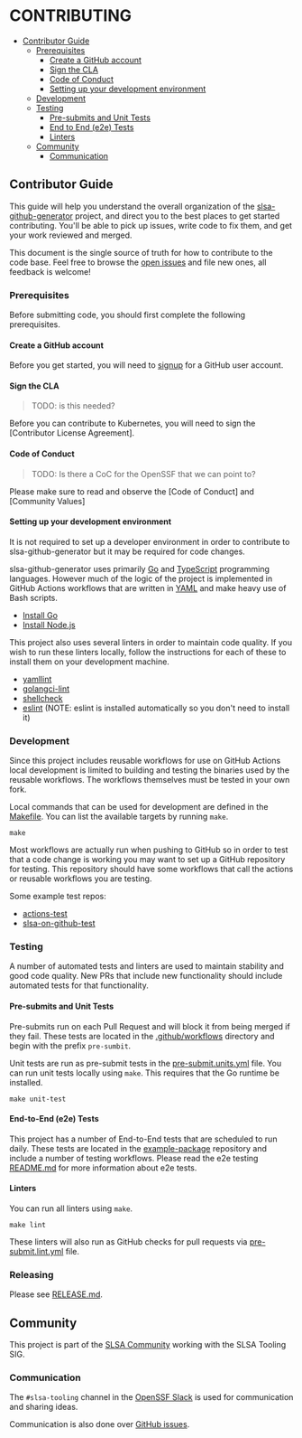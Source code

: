 # CONTRIBUTING

- [Contributor Guide](#contributor-guide)
  - [Prerequisites](#prerequisites)
    - [Create a GitHub account](#create-a-github-account)
    - [Sign the CLA](#sign-the-cla)
    - [Code of Conduct](#code-of-conduct)
    - [Setting up your development environment](#setting-up-your-development-environment)
  - [Development](#development)
  - [Testing](#testing)
    - [Pre-submits and Unit Tests](#pre-submits-and-unit-tests)
    - [End to End (e2e) Tests](#end-to-end-e2e-tests)
    - [Linters](#linters)
  - [Community](#community)
    - [Communication](#communication)

## Contributor Guide

This guide will help you understand the overall organization of the
[slsa-github-generator](https://github.com/slsa-framework/slsa-github-generator)
project, and direct you to the best places to get started contributing. You'll
be able to pick up issues, write code to fix them, and get your work reviewed
and merged.

This document is the single source of truth for how to contribute to the code
base. Feel free to browse the [open issues](https://github.com/slsa-framework/slsa-github-generator/issues) and file new ones, all feedback
is welcome!

### Prerequisites

Before submitting code, you should first complete the following
prerequisites.

#### Create a GitHub account

Before you get started, you will need to [signup](http://github.com/signup) for a GitHub user account.

#### Sign the CLA

> TODO: is this needed?

Before you can contribute to Kubernetes, you will need to sign the
[Contributor License Agreement].

#### Code of Conduct

> TODO: Is there a CoC for the OpenSSF that we can point to?

Please make sure to read and observe the [Code of Conduct] and
[Community Values]

#### Setting up your development environment

It is not required to set up a developer environment in order to contribute to
slsa-github-generator but it may be required for code changes.

slsa-github-generator uses primarily [Go](https://go.dev/) and
[TypeScript](https://www.typescriptlang.org/) programming languages. However
much of the logic of the project is implemented in GitHub Actions workflows that
are written in [YAML](https://yaml.org/) and make heavy use of Bash scripts.

- [Install Go](https://go.dev/doc/install)
- [Install Node.js](https://nodejs.org/en/download/)

This project also uses several linters in order to maintain code quality. If you
wish to run these linters locally, follow the instructions for each of these to
install them on your development machine.

- [yamllint](https://yamllint.readthedocs.io/)
- [golangci-lint](https://golangci-lint.run/)
- [shellcheck](https://www.shellcheck.net/)
- [eslint](https://eslint.org/) (NOTE: eslint is installed automatically so you
  don't need to install it)

### Development

Since this project includes reusable workflows for use on GitHub Actions local
development is limited to building and testing the binaries used by the reusable
workflows. The workflows themselves must be tested in your own fork.

Local commands that can be used for development are defined in the
[Makefile](./Makefile). You can list the available targets by running `make`.

```
make
```

Most workflows are actually run when pushing to GitHub so in order to test that
a code change is working you may want to set up a GitHub repository for testing.
This repository should have some workflows that call the actions or reusable
workflows you are testing.

Some example test repos:

- [actions-test](https://github.com/ianlewis/actions-test/tree/main/.github/workflows)
- [slsa-on-github-test](https://github.com/laurentsimon/slsa-on-github-test/tree/main/.github/workflows)

### Testing

A number of automated tests and linters are used to maintain stability and
good code quality. New PRs that include new functionality should include
automated tests for that functionality.

#### Pre-submits and Unit Tests

Pre-submits run on each Pull Request and will block it from being merged if
they fail. These tests are located in the [.github/workflows](.github/workflows)
directory and begin with the prefix `pre-sumbit`.

Unit tests are run as pre-submit tests in the
[pre-submit.units.yml](.github/workflows/pre-submit.units.yml) file. You can run
unit tests locally using `make`. This requires that the Go runtime be installed.

```
make unit-test
```

#### End-to-End (e2e) Tests

This project has a number of End-to-End tests that are scheduled to run daily.
These tests are located in the
[example-package](https://github.com/slsa-framework/example-package/tree/main/.github/workflows)
repository and include a number of testing workflows. Please read the e2e
testing
[README.md](https://github.com/slsa-framework/example-package/blob/main/.github/workflows/README.md)
for more information about e2e tests.

#### Linters

You can run all linters using `make`.

```
make lint
```

These linters will also run as GitHub checks for pull requests via
[pre-submit.lint.yml](.github/workflows/pre-submit.lint.yml) file.

### Releasing

Please see [RELEASE.md](RELEASE.md).

## Community

This project is part of the [SLSA Community](https://slsa.dev/community) working
with the SLSA Tooling SIG.

### Communication

The `#slsa-tooling` channel in the [OpenSSF Slack](https://slack.openssf.org/)
is used for communication and sharing ideas.

Communication is also done over
[GitHub issues](https://github.com/slsa-framework/slsa-github-generator/issues).

[open issues]: https://github.com/slsa-framework/slsa-github-generator/issues?q=is%3Aissue+is%3Aopen+label%3Atype%2Fdocumentation
